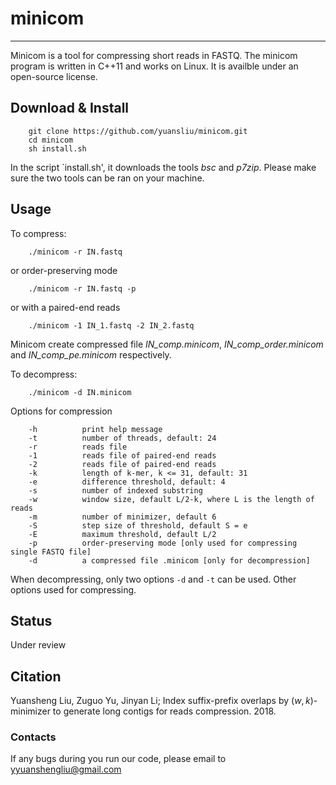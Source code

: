 # minicom
---
Minicom is a tool for compressing short reads in FASTQ. The minicom program is written in C++11 and works on Linux. It is availble under an open-source license.

## Download & Install

		git clone https://github.com/yuansliu/minicom.git
		cd minicom
		sh install.sh

In the script \`install.sh', it downloads the tools *bsc* and *p7zip*. Please make sure the two tools can be ran on your machine.
    
## Usage
To compress:

    	./minicom -r IN.fastq 

or order-preserving mode

    	./minicom -r IN.fastq -p

or with a paired-end reads		
		
		./minicom -1 IN_1.fastq -2 IN_2.fastq

Minicom create compressed file *IN_comp.minicom*, *IN_comp_order.minicom* and *IN_comp_pe.minicom* respectively.

To decompress:

		./minicom -d IN.minicom

Options for compression

		-h 			print help message
		-t 			number of threads, default: 24 
		-r 			reads file 
		-1 			reads file of paired-end reads
		-2 			reads file of paired-end reads
		-k 			length of k-mer, k <= 31, default: 31
		-e 			difference threshold, default: 4
		-s 			number of indexed substring
		-w 			window size, default L/2-k, where L is the length of reads
		-m 			number of minimizer, default 6
		-S 			step size of threshold, default S = e
		-E 			maximum threshold, default L/2
		-p 			order-preserving mode [only used for compressing single FASTQ file]
		-d 			a compressed file .minicom [only for decompression]

When decompressing, only two options `-d` and `-t` can be used. Other options used for compressing.

## Status
Under review

## Citation
Yuansheng Liu, Zuguo Yu, Jinyan Li; Index suffix-prefix overlaps by $(w, k)$-minimizer to generate long contigs for reads compression. 2018.

### Contacts
If any bugs during you run our code, please email to <yyuanshengliu@gmail.com>
